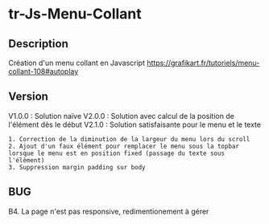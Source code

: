 # tr-Js-Menu-Collant

## Description

Création d'un menu collant en Javascript
https://grafikart.fr/tutoriels/menu-collant-108#autoplay

## Version

V1.0.0 : Solution naïve
V2.0.0 : Solution avec calcul de la position de l'élément dès le début
V2.1.0 : Solution satisfaisante pour le menu et le texte

    1. Correction de la diminution de la largeur du menu lors du scroll
    2. Ajout d'un faux élément pour remplacer le menu sous la topbar lorsque le menu est en position fixed (passage du texte sous l'élèment)
    3. Suppression margin padding sur body

## BUG

B4. La page n'est pas responsive, redimentionement à gérer
